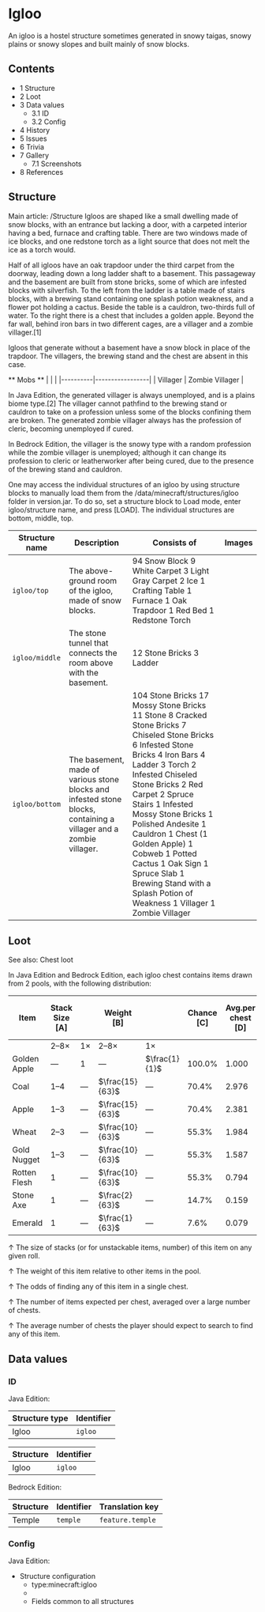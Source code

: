 # Igloo
An igloo is a hostel structure sometimes generated in snowy taigas, snowy plains or snowy slopes and built mainly of snow blocks.

## Contents
- 1 Structure
- 2 Loot
- 3 Data values
	- 3.1 ID
	- 3.2 Config
- 4 History
- 5 Issues
- 6 Trivia
- 7 Gallery
	- 7.1 Screenshots
- 8 References

## Structure
Main article: /Structure
Igloos are shaped like a small dwelling made of snow blocks, with an entrance but lacking a door, with a carpeted interior having a bed, furnace and crafting table. There are two windows made of ice blocks, and one redstone torch as a light source that does not melt the ice as a torch would.

Half of all igloos have an oak trapdoor under the third carpet from the doorway, leading down a long ladder shaft to a basement. This passageway and the basement are built from stone bricks, some of which are infested blocks with silverfish. To the left from the ladder is a table made of stairs blocks, with a brewing stand containing one splash potion weakness, and a flower pot holding a cactus. Beside the table is a cauldron, two-thirds full of water. To the right there is a chest that includes a golden apple. Beyond the far wall, behind iron bars in two different cages, are a villager and a zombie villager.[1]

Igloos that generate without a basement have a snow block in place of the trapdoor. The villagers, the brewing stand and the chest are absent in this case.

** Mobs **
|          |                 |
|----------|-----------------|
| Villager | Zombie Villager |

In Java Edition, the generated villager is always unemployed, and is a plains biome type.[2] The villager cannot pathfind to the brewing stand or cauldron to take on a profession unless some of the blocks confining them are broken. The generated zombie villager always has the profession of cleric, becoming unemployed if cured.

In Bedrock Edition, the villager is the snowy type with a random profession while the zombie villager is unemployed; although it can change its profession to cleric or leatherworker after being cured, due to the presence of the brewing stand and cauldron.

One may access the individual structures of an igloo by using structure blocks to manually load them from the /data/minecraft/structures/igloo folder in version.jar. To do so, set a structure block to Load mode, enter igloo/structure name, and press [LOAD].  The individual structures are bottom, middle, top.

| Structure name | Description                                                                                                        | Consists of                                                                                                                                                                                                                                                                                                                                                                                                                             | Images |
|----------------|--------------------------------------------------------------------------------------------------------------------|-----------------------------------------------------------------------------------------------------------------------------------------------------------------------------------------------------------------------------------------------------------------------------------------------------------------------------------------------------------------------------------------------------------------------------------------|--------|
| `igloo/top`    | The above-ground room of the igloo, made of snow blocks.                                                           | 94 Snow Block 9 White Carpet 3 Light Gray Carpet 2 Ice 1 Crafting Table 1 Furnace 1 Oak Trapdoor 1 Red Bed 1 Redstone Torch                                                                                                                                                                                                                                                                                                             |        |
| `igloo/middle` | The stone tunnel that connects the room above with the basement.                                                   | 12 Stone Bricks 3 Ladder                                                                                                                                                                                                                                                                                                                                                                                                                |        |
| `igloo/bottom` | The basement, made of various stone blocks and infested stone blocks, containing a villager and a zombie villager. | 104 Stone Bricks 17 Mossy Stone Bricks 11 Stone 8 Cracked Stone Bricks 7 Chiseled Stone Bricks 6 Infested Stone Bricks 4 Iron Bars 4 Ladder 3 Torch 2 Infested Chiseled Stone Bricks 2 Red Carpet 2 Spruce Stairs 1 Infested Mossy Stone Bricks 1 Polished Andesite 1 Cauldron 1 Chest (1 Golden Apple) 1 Cobweb 1 Potted Cactus 1 Oak Sign 1 Spruce Slab 1 Brewing Stand with a Splash Potion of Weakness 1 Villager 1 Zombie Villager |        |

## Loot
See also: Chest loot

In Java Edition and Bedrock Edition, each igloo chest contains  items drawn from 2 pools,  with the following distribution: 

| Item         | Stack Size  [A] |    | Weight   [B]    |               | Chance   [C] | Avg.per chest   [D] | Avg. # cheststo search   [E] |
|--------------|-----------------|----|-----------------|---------------|--------------|---------------------|------------------------------|
|              | 2–8×            | 1× | 2–8×            | 1×            |              |                     |                              |
| Golden Apple | —               | 1  | —               | $\frac{1}{1}$ | 100.0%       | 1.000               | 1.0                          |
| Coal         | 1–4             | —  | $\frac{15}{63}$ | —             | 70.4%        | 2.976               | 1.4                          |
| Apple        | 1–3             | —  | $\frac{15}{63}$ | —             | 70.4%        | 2.381               | 1.4                          |
| Wheat        | 2–3             | —  | $\frac{10}{63}$ | —             | 55.3%        | 1.984               | 1.8                          |
| Gold Nugget  | 1–3             | —  | $\frac{10}{63}$ | —             | 55.3%        | 1.587               | 1.8                          |
| Rotten Flesh | 1               | —  | $\frac{10}{63}$ | —             | 55.3%        | 0.794               | 1.8                          |
| Stone Axe    | 1               | —  | $\frac{2}{63}$  | —             | 14.7%        | 0.159               | 6.8                          |
| Emerald      | 1               | —  | $\frac{1}{63}$  | —             | 7.6%         | 0.079               | 13.1                         |



↑ The size of stacks (or for unstackable items, number) of this item on any given roll.

↑ The weight of this item relative to other items in the pool.

↑ The odds of finding any of this item in a single chest.

↑ The number of items expected per chest, averaged over a large number of chests.

↑ The average number of chests the player should expect to search to find any of this item.



## Data values
### ID
Java Edition:

| Structure type | Identifier |
|----------------|------------|
| Igloo          | `igloo`    |

| Structure | Identifier |
|-----------|------------|
| Igloo     | `igloo`    |

Bedrock Edition:

| Structure | Identifier | Translation key  |
|-----------|------------|------------------|
| Temple    | `temple`   | `feature.temple` |

### Config
Java Edition:

- Structure configuration
	- type:minecraft:igloo
	- 
	- Fields common to all structures


